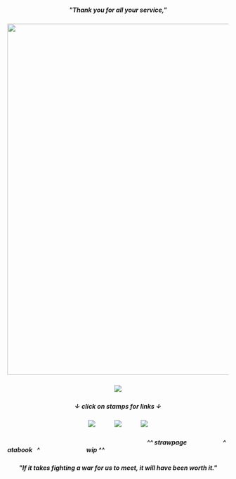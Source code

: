 ##### <p align="center"> "Thank you for all your service,"
##### <p align="center"> <img src="https://files.catbox.moe/5l8k9k.png" height="800" />




##### <p align="center"> ![](https://komarev.com/ghpvc/?username=eijiromantic&label=ᰔᩚ&color=fdbff1&style=plastic&abbreviated=true) 

##### <p align="center"> ↓ click on stamps for links ↓
##### <p align="center"> [![](https://files.catbox.moe/ylrks5.png)](https://eijiromantic.straw.page)⠀⠀⠀⠀ [![](https://files.catbox.moe/n4gctd.png)](https://eijirou.atabook.org)⠀⠀⠀⠀ ![](https://files.catbox.moe/3l2tz5.png)
##### <p align="left">⠀⠀⠀⠀⠀⠀⠀⠀⠀⠀⠀⠀⠀⠀⠀⠀⠀⠀⠀⠀⠀⠀⠀⠀⠀⠀⠀⠀⠀⠀⠀^^ strawpage⠀⠀⠀⠀⠀⠀⠀⠀^ atabook⠀^ ⠀⠀⠀⠀⠀⠀⠀⠀⠀⠀wip ^^
##### <p align="center"> "If it takes fighting a war for us to meet, it will have been worth it."
